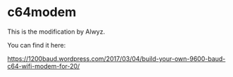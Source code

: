 # c64modem
This is the modification by Alwyz.

You can find it here:

https://1200baud.wordpress.com/2017/03/04/build-your-own-9600-baud-c64-wifi-modem-for-20/

